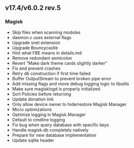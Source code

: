 ## v17.4/v6.0.2 rev.5

### Magisk
- Skip files when scanning modules
- daemon.c uses external flags
- Upgrade snet extension
- Upgrade Bouncycastle
- Hint what FBE means in details.md
- Remove redundant semicolon
- Revert "Make dark theme cards slightly darker"
- Fix and prevent crashes
- Retry db construction if first time failed
- Buffer OutputStream to prevent broken pipe error
- Add missing flags and move debug logging logic to libutils
- Make sure magisklogd is properly initialized
- Sort Policies before returning
- Update donation link
- Only allow device owner to hide/restore Magisk Manager
- Micro optimizations
- Optimize logging in Magisk Manager
- Default to cmdline logging
- Fix bug when query database with specific keys
- Handle magisk.db completely natively
- Prepare for new database implementation
- Update sqlite header
